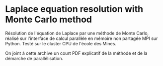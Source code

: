 # Laplace equation resolution with Monte Carlo method

Résolution de l'équation de Laplace par une méthode de Monte Carlo, réalisé sur l'interface de calcul parallèle en mémoire non partagée MPI sur Python. Testé sur le cluster CPU de l'école des Mines.

On joint à cette archive un court PDF explicatif de la méthode et de la démarche de parallélisation.
